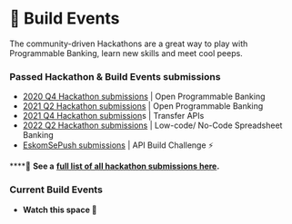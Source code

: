 # 🧱 Build Events

The community-driven Hackathons are a great way to play with Programmable Banking, learn new skills and meet cool peeps.&#x20;

### Passed Hackathon & Build Events submissions

* [2020 Q4 Hackathon submissions](https://drive.google.com/file/d/1j3xv81VSj563uhcfbF-0Ms8bINguhvYb/view) | Open Programmable Banking
* [2021 Q2 Hackathon submissions](https://docs.google.com/spreadsheets/d/1Rh7bjikdBxGVXoCIKS8XU3apjvCwUIxagt1Nziuz\_u0/edit?usp=sharing) | Open Programmable Banking
* [2021 Q4 Hackathon submission](https://docs.google.com/spreadsheets/d/1cWZQtru2zXkkVjEnbOZiCbwbTW1LcpgEsUalt1Vwlog/edit?usp=sharing)s | Transfer APIs
* [2022 Q2 Hackathon submissions](q2-2022-hackathon-or-low-code-no-code/2022-hackathon-or-low-code-no-code-or-submissions.md) | Low-code/ No-Code Spreadsheet Banking
* [EskomSePush submissions](closed-eskomsepush-build-challenge/eskomsepush-build-challenge-submissions.md) | API Build Challenge ⚡

****:unicorn: **See a** [**full list of all hackathon submissions here**](https://gitlab.com/offerzen-community/investec-programmable-banking/command-center#hackathon-build-submissions)**.**

### Current Build Events

* **Watch this space 👀**
